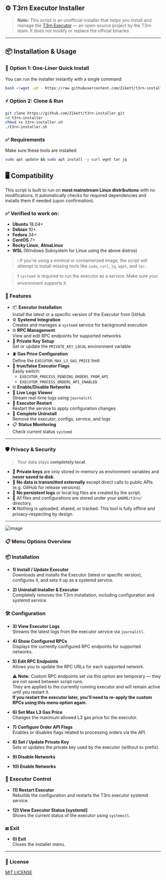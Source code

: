 ## ⚙️ T3rn Executor Installer

> **Note:** This script is an unofficial installer that helps you install and manage the [T3rn Executor](https://github.com/t3rn/executor-release) — an open-source project by the T3rn team.
> It does not modify or replace the official binaries
---

## 📦 Installation & Usage

### 🔧 Option 1: One-Liner Quick Install

You can run the installer instantly with a single command:

```bash
bash <(wget -qO - https://raw.githubusercontent.com/Zikett/t3rn-installer/main/t3rn-installer.sh)
```

### ⚡ Option 2: Clone & Run

```bash
git clone https://github.com/Zikett/t3rn-installer.git
cd t3rn-installer
chmod +x t3rn-installer.sh
./t3rn-installer.sh
```

### ✅ Requirements

Make sure these tools are installed:

```bash
sudo apt update && sudo apt install -y curl wget tar jq
```
## 🖥️ Compatibility

This script is built to run on **most mainstream Linux distributions** with no modifications. It automatically checks for required dependencies and installs them if needed (upon confirmation).

### ✅ Verified to work on:
- **Ubuntu** 18.04+
- **Debian** 10+
- **Fedora** 34+
- **CentOS** 7+
- **Rocky Linux**, **AlmaLinux**
- **WSL** (Windows Subsystem for Linux using the above distros)

> ℹ️ If you're using a minimal or containerized image, the script will attempt to install missing tools like `sudo`, `curl`, `jq`, `wget`, and `tar`.

> ❗ `systemd` is required to run the executor as a service. Make sure your environment supports it.

### 🚀 Features

- 📦 **Executor Installation**  
  Install the latest or a specific version of the Executor from GitHub
- ⚙️ **Systemd Integration**  
  Creates and manages a `systemd` service for background execution
- 🌐 **RPC Management**  
  View and edit RPC endpoints for supported networks
- 🔐 **Private Key Setup**  
  Set or update the `PRIVATE_KEY_LOCAL` environment variable
- ⛽ **Gas Price Configuration**  
  Define the `EXECUTOR_MAX_L3_GAS_PRICE` limit
- 🧠 **true/false Executor Flags**  
  Easily switch:
  - `EXECUTOR_PROCESS_PENDING_ORDERS_FROM_API`
  - `EXECUTOR_PROCESS_ORDERS_API_ENABLED`
- 🌐 **Enable/Disable Networks**
- 📜 **Live Logs Viewer**  
  Stream real-time logs using `journalctl`
- 🔁 **Executor Restart**  
  Restart the service to apply configuration changes
- 🧹 **Complete Uninstall**  
  Remove the executor, configs, service, and logs
- 📋 **Status Monitoring**  
  Check current status `systemd`

---

### 🛡️ Privacy & Security

> Your data stays **completely local**.

- 🔐 **Private keys** are only stored in-memory as environment variables and **never saved to disk**.
- 📡 **No data is transmitted externally** except direct calls to public APIs (e.g. GitHub for release versions).
- 📝 **No persistent logs** or local log files are created by the script.
- 📁 All files and configurations are stored under your `$HOME/t3rn/` directory.
- ❌ Nothing is uploaded, shared, or tracked. This tool is fully offline and privacy-respecting by design.

---
![image](https://github.com/user-attachments/assets/6cc59c8c-ef48-4790-8d79-77f935d17b48)

### 📋 Menu Options Overview

### 📦 Installation
- **1) Install / Update Executor**  
  Downloads and installs the Executor (latest or specific version), configures it, and sets it up as a systemd service.

- **2) Uninstall Installer & Executor**  
  Completely removes the T3rn installation, including configuration and systemd service.

### 🛠️ Configuration

- **3) View Executor Logs**  
  Streams the latest logs from the executor service via `journalctl`.

- **4) Show Configured RPCs**  
  Displays the currently configured RPC endpoints for supported networks.

- **5) Edit RPC Endpoints**  
  Allows you to update the RPC URLs for each supported network.
  
  ⚠️ **Note:** Custom RPC endpoints set via this option are temporary — they are not saved between script runs.  
  They are applied to the currently running executor and will remain active until you restart it.  
  **If you restart the executor later, you'll need to re-apply the custom RPCs using this menu option again.**

- **6) Set Max L3 Gas Price**  
  Changes the maximum allowed L3 gas price for the executor.

- **7) Configure Order API Flags**  
  Enables or disables flags related to processing orders via the API.

- **8) Set / Update Private Key**  
  Sets or updates the private key used by the executor (without `0x` prefix).

- **9) Disable Networks**

- **10) Enable Networks**

### 🔁 Executor Control

- **11) Restart Executor**  
  Rebuilds the configuration and restarts the T3rn executor systemd service.

- **12) View Executor Status [systemd]**  
  Shows the current status of the executor using `systemctl`.

### 🔚 Exit
- **0) Exit**  
  Closes the installer menu.

---

### 📄 License

[MIT LICENSE](./LICENSE)
